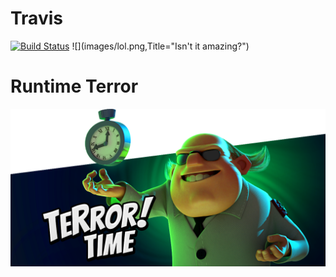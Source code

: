 # Travis
[![Build Status](https://travis-ci.com/ucsd-cse112/team9-webcomponent.svg?token=SYYH9pqzsbfveDCnEAbx&branch=valentin)](https://travis-ci.com/ucsd-cse112/team9-webcomponent)
![](images/lol.png,Title="Isn't it amazing?")
# Runtime Terror
![](images/tim_terror.png)
